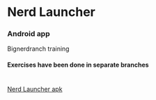 # Nerd Launcher
### Android app
Bignerdranch training

#### Exercises have been done in separate branches

#
[Nerd Launcher apk](/rmfiles/app-debug.apk "Nerd Launcher apk")
